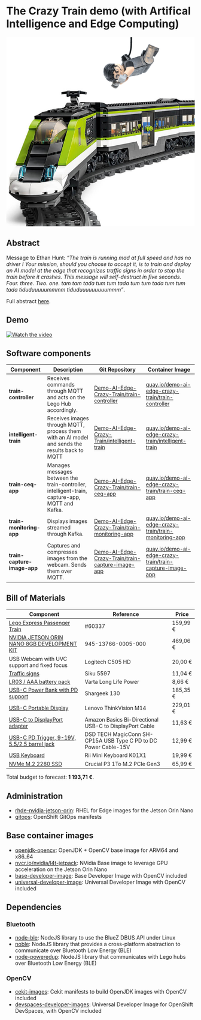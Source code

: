 # The Crazy Train demo (with Artifical Intelligence and Edge Computing)

![](/profile/avatar.png)

## Abstract

Message to Ethan Hunt: *“The train is running mad at full speed and has no driver ! Your mission, should you choose to accept it, is to train and deploy an AI model at the edge that recognizes traffic signs in order to stop the train before it crashes. This message will self-destruct in five seconds. Four. three. Two. one.  tam tam tada tum tum tada tum tum tada tum tum tada tiduduuuuummmm tiduduuuuuuuuummm”*.

Full abstract [here](https://docs.google.com/document/d/135Y6yAEaJZleIXPm74G5dfwyMH8KfNT6hi4YLT4tCkw/edit).

## Demo

[![Watch the video](https://img.youtube.com/vi/RhbbA3oTgdM/maxresdefault.jpg)](https://youtu.be/RhbbA3oTgdM)

## Software components

| Component | Description | Git Repository | Container Image |
| --- | --- | --- | --- |
| **train-controller** | Receives commands through MQTT and acts on the Lego Hub accordingly. | [Demo-AI-Edge-Crazy-Train/train-controller](https://github.com/Demo-AI-Edge-Crazy-Train/train-controller) | [quay.io/demo-ai-edge-crazy-train/train-controller](https://quay.io/repository/demo-ai-edge-crazy-train/train-controller) |
| **intelligent-train** | Receives images through MQTT, process them with an AI model and sends the results back to MQTT | [Demo-AI-Edge-Crazy-Train/intelligent-train](https://github.com/Demo-AI-Edge-Crazy-Train/intelligent-train) | [quay.io/demo-ai-edge-crazy-train/intelligent-train](https://quay.io/repository/demo-ai-edge-crazy-train/intelligent-train) |
| **train-ceq-app** | Manages messages between the train-controller, intelligent-train, capture-app, MQTT and Kafka. | [Demo-AI-Edge-Crazy-Train/train-ceq-app](https://github.com/Demo-AI-Edge-Crazy-Train/train-ceq-app) | [quay.io/demo-ai-edge-crazy-train/train-ceq-app](https://quay.io/repository/demo-ai-edge-crazy-train/train-ceq-app) |
| **train-monitoring-app** | Displays images streamed through Kafka. | [Demo-AI-Edge-Crazy-Train/train-monitoring-app](https://github.com/Demo-AI-Edge-Crazy-Train/train-monitoring-app) | [quay.io/demo-ai-edge-crazy-train/train-monitoring-app](https://quay.io/repository/demo-ai-edge-crazy-train/train-monitoring-app) |
| **train-capture-image-app** | Captures and compresses images from the webcam. Sends them over MQTT. | [Demo-AI-Edge-Crazy-Train/train-capture-image-app](https://github.com/Demo-AI-Edge-Crazy-Train/train-capture-image-app) | [quay.io/demo-ai-edge-crazy-train/train-capture-image-app](https://quay.io/repository/demo-ai-edge-crazy-train/train-capture-image-app) |

## Bill of Materials

| Component                                                                                                            | Reference                                                       | Price    |
|----------------------------------------------------------------------------------------------------------------------|-----------------------------------------------------------------|----------|
| [Lego Express Passenger Train](https://www.lego.com/en-fr/product/express-passenger-train-60337)                     | #60337                                                          | 159,99 € |
| [NVIDIA JETSON ORIN NANO 8GB DEVELOPMENT KIT](https://www.siliconhighwaydirect.com/product-p/945-13766-0005-000.htm) | 945-13766-0005-000                                              | 469,06 € |
| USB Webcam with UVC support and fixed focus                                                                          | Logitech C505 HD                                                | 20,00 €  |
| [Traffic signs](https://www.amazon.fr/dp/B00I65IH3I)                                                                 | Siku 5597                                                       | 11,04 €  |
| [LR03 / AAA battery pack](https://www.amazon.fr/dp/B003A6FA60)                                                       | Varta Long Life Power                                           | 8,66 €   |
| [USB-C Power Bank with PD support](https://sharge.com/products/storm2-slim)                                          | Shargeek 130                                                    | 185,35 € |
| [USB-C Portable Display](https://www.lenovo.com/us/en/p/accessories-and-software/monitors/office/61dduar6us)         | Lenovo ThinkVision M14                                          | 229,01 € |
| [USB-C to DisplayPort adapter](https://www.amazon.fr/gp/product/B081VK7Q94/)                                         | Amazon Basics Bi-Directional USB-C to DisplayPort Cable         | 11,63 €  |
| [USB-C PD Trigger, 9-19V, 5.5/2.5 barrel jack](https://www.amazon.fr/gp/product/B0B9FTJHGV/)                         | DSD TECH MagicConn SH-CP15A USB Type C PD to DC Power Cable-15V | 12,99 €  |
| [USB Keyboard](https://www.amazon.fr/gp/product/B082VYZ694/)                                                         | Rii Mini Keyboard K01X1                                         | 19,99 €  |
| [NVMe M.2 2280 SSD](https://www.amazon.fr/dp/B0C2WGL8DQ)                                                             | Crucial P3 1To M.2 PCIe Gen3                                    | 65,99 €  |

Total budget to forecast: **1 193,71 €**.

## Administration

- [rhde-nvidia-jetson-orin](https://github.com/Demo-AI-Edge-Crazy-Train/rhde-nvidia-jetson-orin): RHEL for Edge images for the Jetson Orin Nano
- [gitops](https://github.com/Demo-AI-Edge-Crazy-Train/gitops): OpenShift GitOps manifests

## Base container images

- [openjdk-opencv](https://quay.io/repository/demo-ai-edge-crazy-train/openjdk-opencv): OpenJDK + OpenCV base image for ARM64 and x86_64
- [nvcr.io/nvidia/l4t-jetpack](https://catalog.ngc.nvidia.com/orgs/nvidia/containers/l4t-jetpack): NVidia Base image to leverage GPU acceleration on the Jetson Orin Nano
- [base-developer-image](https://quay.io/repository/demo-ai-edge-crazy-train/base-developer-image): Base Developer Image with OpenCV included
- [universal-developer-image](https://quay.io/repository/demo-ai-edge-crazy-train/universal-developer-image): Universal Developer Image with OpenCV included

## Dependencies

### Bluetooth

- [node-ble](https://github.com/Demo-AI-Edge-Crazy-Train/node-ble): NodeJS library to use the BlueZ DBUS API under Linux
- [noble](https://github.com/Demo-AI-Edge-Crazy-Train/noble): NodeJS library that provides a cross-platform abstraction to communicate over Bluetooth Low Energy (BLE)
- [node-poweredup](https://github.com/Demo-AI-Edge-Crazy-Train/node-poweredup): NodeJS library that communicates with Lego hubs over Bluetooth Low Energy (BLE)

### OpenCV

- [cekit-images](https://github.com/Demo-AI-Edge-Crazy-Train/cekit-images): Cekit manifests to build OpenJDK images with OpenCV included
- [devspaces-developer-images](https://github.com/Demo-AI-Edge-Crazy-Train/devspaces-developer-images): Universal Developer Image for OpenShift DevSpaces, with OpenCV included
